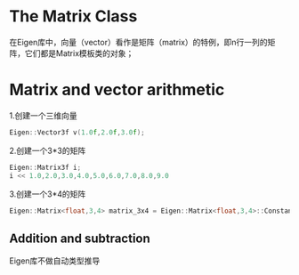 # The Matrix Class

​	在Eigen库中，向量（vector）看作是矩阵（matrix）的特例，即n行一列的矩阵，它们都是Matrix模板类的对象；

# **Matrix and vector arithmetic**

1.创建一个三维向量

```C++
Eigen::Vector3f v(1.0f,2.0f,3.0f);
```

2.创建一个3*3的矩阵

```C++
Eigen::Matrix3f i;
i << 1.0,2.0,3.0,4.0,5.0,6.0,7.0,8.0,9.0
```

3.创建一个3*4的矩阵

```c++
Eigen::Matrix<float,3,4> matrix_3x4 = Eigen::Matrix<float,3,4>::Constant(1.0f)
```



## Addition and subtraction

Eigen库不做自动类型推导

